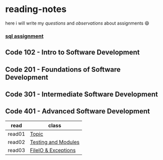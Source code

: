 # reading-notes
 here i will write my *questions* and *observations* about  assignments 😄
### [sql assignment](https://github.com/Ahmadlotfyfalah1998/reading-notes/blob/main/sql.md)


## Code 102 - Intro to Software Development
## Code 201 - Foundations of Software Development
## Code 301 - Intermediate Software Development
## Code 401 - Advanced Software Development
|read |class|   
| -------- | ------- |
|read01  | [Topic](https://github.com/Ahmadlotfyfalah1998/reading-notes/blob/main/Read-Class%2001.md) |
|read02|[Testing and Modules](https://github.com/Ahmadlotfyfalah1998/reading-notes/blob/main/Read-Class%2002.md)|
|read03|[FileIO & Exceptions](https://github.com/Ahmadlotfyfalah1998/reading-notes/blob/main/read-class03.md)|
